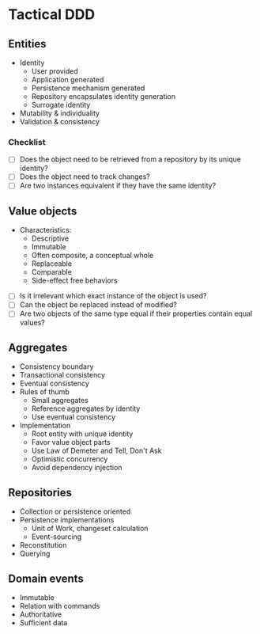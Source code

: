 # Tactical DDD

## Entities

- Identity
    - User provided
    - Application generated
    - Persistence mechanism generated
    - Repository encapsulates identity generation
    - Surrogate identity
- Mutability & individuality
- Validation & consistency

### Checklist

- [ ] Does the object need to be retrieved from a repository by its unique identity?
- [ ] Does the object need to track changes?
- [ ] Are two instances equivalent if they have the same identity?

## Value objects

- Characteristics:
    - Descriptive
    - Immutable
    - Often composite, a conceptual whole
    - Replaceable
    - Comparable
    - Side-effect free behaviors

- [ ] Is it irrelevant which exact instance of the object is used?
- [ ] Can the object be replaced instead of modified?
- [ ] Are two objects of the same type equal if their properties contain equal values?

## Aggregates

- Consistency boundary
- Transactional consistency
- Eventual consistency
- Rules of thumb
    - Small aggregates
    - Reference aggregates by identity
    - Use eventual consistency
- Implementation
    - Root entity with unique identity
    - Favor value object parts
    - Use Law of Demeter and Tell, Don't Ask
    - Optimistic concurrency
    - Avoid dependency injection

## Repositories

- Collection or persistence oriented
- Persistence implementations
    - Unit of Work, changeset calculation
    - Event-sourcing
- Reconstitution
- Querying

## Domain events

- Immutable
- Relation with commands
- Authoritative
- Sufficient data
